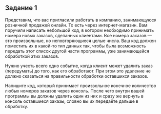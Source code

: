 ## Задание 1
Представим, что вас пригласили работать в компанию, занимающуюся розничной продажей онлайн. То есть через интернет-магазин. Вам поручили написать небольшой код, в котором необходимо принимать номера новых заказов, сделанных клиентами. Все номера заказов — это произвольные, но неповторяющиеся целые числа. Ваш код должен поместить их в какой-то тип данных так, чтобы была возможность передать этот список другой части программы, уже занимающейся обработкой этих заказов.

Нужно учесть всего одно событие, когда клиент может удалить заказ (передумать) до того, как его обработают. При этом это удаление не должно сказаться на правильности обработки оставшихся заказов.

Напишите код, который принимает произвольное конечное количество любых номеров заказов через консоль. После чего внутри вашей программы вы должны удалить один из них и сразу же вернуть в консоль оставшиеся заказы, словно вы их передаёте дальше в обработку.
